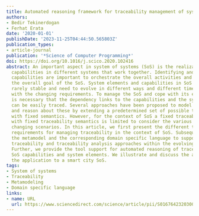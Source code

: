 ```yaml
---
title: Automated reasoning framework for traceability management of system of systems
authors:
- Bedir Tekinerdogan
- Ferhat Erata
date: '2020-01-01'
publishDate: '2023-11-25T04:44:50.565803Z'
publication_types:
- article-journal
publication: '*Science of Computer Programming*'
doi: https://doi.org/10.1016/j.scico.2020.102416
abstract: An important aspect in system of systems (SoS) is the realization of the
  capabilities in different systems that work together. Identifying and locating these
  capabilities are important to orchestrate the overall activities and hereby to achieve
  the overall goal of the SoS. System elements and capabilities in SoS however, are
  rarely stable and need to evolve in different ways and different times in accordance
  with the changing requirements. To manage the SoS and cope with its evolution it
  is necessary that the dependency links to the capabilities and the system elements
  can be easily traced. Several approaches have been proposed to model traceability
  and reason about these by extending a predetermined set of possible trace links
  with fixed semantics. However, for the context of SoS a fixed traceability model
  with fixed traceability semantics is limited to consider the various different and
  changing scenarios. In this article, we first present the different traceability
  requirements for managing traceability in the context of SoS. Subsequently, we present
  the metamodel and the corresponding domain specific language to support modeling
  traceability and traceability analysis approaches within the evolving SoS context.
  Further, we provide the tool support for automated reasoning of traceability of
  SoS capabilities and system elements. We illustrate and discuss the approach for
  the application to a smart city SoS.
tags:
- System of systems
- Traceability
- Metamodeling
- Domain specific language
links:
- name: URL
  url: https://www.sciencedirect.com/science/article/pii/S0167642320300277
---
```

